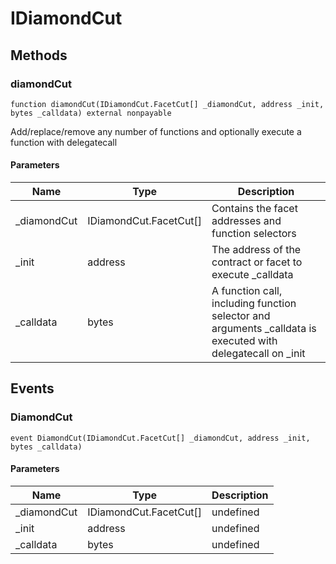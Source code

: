 # IDiamondCut









## Methods

### diamondCut

```solidity
function diamondCut(IDiamondCut.FacetCut[] _diamondCut, address _init, bytes _calldata) external nonpayable
```

Add/replace/remove any number of functions and optionally execute         a function with delegatecall



#### Parameters

| Name | Type | Description |
|---|---|---|
| _diamondCut | IDiamondCut.FacetCut[] | Contains the facet addresses and function selectors
| _init | address | The address of the contract or facet to execute _calldata
| _calldata | bytes | A function call, including function selector and arguments                  _calldata is executed with delegatecall on _init



## Events

### DiamondCut

```solidity
event DiamondCut(IDiamondCut.FacetCut[] _diamondCut, address _init, bytes _calldata)
```





#### Parameters

| Name | Type | Description |
|---|---|---|
| _diamondCut  | IDiamondCut.FacetCut[] | undefined |
| _init  | address | undefined |
| _calldata  | bytes | undefined |



